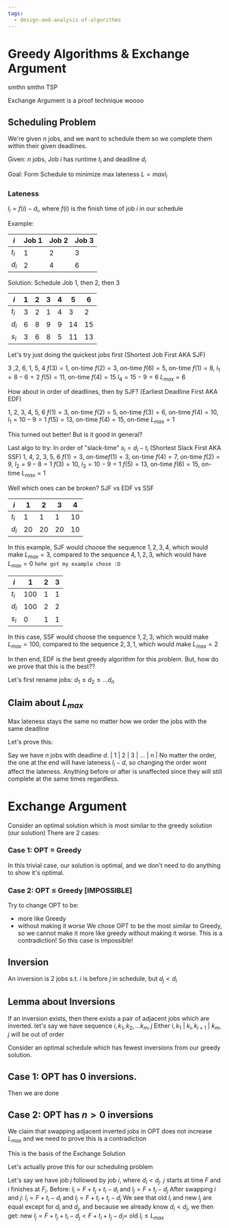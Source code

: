 ```yaml
---
tags:
  - design-and-analysis-of-algorithms
---
```

# Greedy Algorithms & Exchange Argument
smthn smthn TSP

Exchange Argument is a proof technique woooo

## Scheduling Problem
We're given $n$ jobs, and we want to schedule them so we complete them within their given deadlines.

Given: $n$ jobs, Job $i$ has runtime $t_i$ and deadline $d_i$

Goal: Form Schedule to minimize max lateness $L = max l_i$

### Lateness
$l_i = f(i) - d_i$, where $f(i)$ is the finish time of job $i$ in our schedule

Example:

| $i$     | Job 1 | Job 2 | Job 3 |
| ----- | ----- | ----- | ----- |
| $t_i$ | 1     | 2     | 3     |
| $d_i$ | 2     | 4     | 6      |
Solution: Schedule Job 1, then 2, then 3

| $i$ | 1 | 2 | 3 | 4 | 5 | 6 |
| ---- | ---- | ---- | ---- | ---- | ---- | ---- |
| $t_i$ | 3 | 2 | 1 | 4 | 3 | 2 |
| $d_i$ | 6 | 8 | 9 | 9 | 14 | 15 |
| $s_i$ | 3 | 6 | 8 | 5 | 11 | 13 |

Let's try just doing the quickest jobs first (Shortest Job First AKA SJF)

3 ,2, 6, 1, 5, 4
$f(3) = 1$, on-time
$f(2) = 3$, on-time
$f(6) = 5$, on-time
$f(1) = 8$, $l_1 = 8 - 6 = 2$
$f(5) = 11$, on-time
$f(4) = 15$ $l_4 = 15 - 9 = 6$
$L_{max} = 6$

How about in order of deadlines, then by SJF? (Earliest Deadline First AKA EDF)

1, 2, 3, 4, 5, 6
$f(1) = 3$, on-time
$f(2) = 5$, on-time
$f(3) = 6$, on-time
$f(4) = 10$, $l_1 = 10 - 9 = 1$
$f(5) = 13$, on-time
$f(4) = 15$, on-time
$L_{max} = 1$

This turned out better! But is it good in general?

Last algo to try: In order of "slack-time" $s_i = d_i - t_i$ (Shortest Slack First AKA SSF)
1, 4, 2, 3, 5, 6
$f(1) = 3$, on-time$f(1) = 3$, on-time
$f(4) = 7$, on-time
$f(2) = 9$, $l_2 = 9 - 8 = 1$
$f(3) = 10$, $l_3 = 10 - 9 = 1$
$f(5) = 13$, on-time
$f(6) = 15$, on-time
$L_{max} = 1$

Well which ones can be broken?
SJF vs EDF vs SSF

| $i$   | 1   | 2   | 3   | 4   |
| ----- | --- | --- | --- | --- |
| $t_i$ | 1   | 1   | 1   | 10  |
| $d_i$ | 20  | 20  | 20  | 10  | 
In this example, SJF would choose the sequence $1,2,3,4$, which would make $L_{max}=3$, compared to the sequence $4,1,2,3$, which would have $L_{max}=0$
`hehe got my example chose :D`

| $i$ | 1 | 2 | 3 |
| ---- | ---- | ---- | ---- |
| $t_i$ | 100 | 1 | 1 |
| $d_i$ | 100 | 2 | 2 |
| $s_i$ | 0 | 1 | 1 |

In this case, SSF would choose the sequence $1,2,3$, which would make $L_{max} = 100$, compared to the sequence $2,3,1$, which would make $L_{max}=2$

In then end, EDF is the best greedy algorithm for this problem. But, how do we prove that this is the best??

Let's first rename jobs:
$d_1 \leq d_2 \leq \dots d_n$

## Claim about $L_{max}$
Max lateness stays the same no matter how we order the jobs with the same deadline

Let's prove this:

Say we have $n$ jobs with deadline $d$.
| 1 | 2 | 3 | ... | n |
No matter the order, the one at the end will have lateness $l_i - d$, so changing the order wont affect the lateness.
Anything before or after is unaffected since they will still complete at the same times regardless.

# Exchange Argument
Consider an optimal solution which is most similar to the greedy solution (our solution)
There are 2 cases:
### Case 1: OPT = Greedy
In this trivial case, our solution is optimal, and we don't need to do anything to show it's optimal.

### Case 2: OPT $\leq$ Greedy \[IMPOSSIBLE]
Try to change OPT to be:
- more like Greedy
- without making it worse
We chose OPT to be the most similar to Greedy, so we cannot make it more like greedy without making it worse.
This is a contradiction! So this case is impossible!

## Inversion
An inversion is 2 jobs s.t. $i$ is before $j$ in schedule, but $d_j < d_i$

## Lemma about Inversions
If an inversion exists, then there exists a pair of adjacent jobs which are inverted.
let's say we have sequence $i,k_1,k_2,\dots k_m,j$ 
Either $i,k_1$ | $k_i,k_{i+1}$ | $k_m,j$ will be out of order 

Consider an optimal schedule which has fewest inversions from our greedy solution.

## Case 1: OPT has 0 inversions.
Then we are done

## Case 2: OPT has $n > 0$ inversions
We claim that swapping adjacent inverted jobs in OPT does not increase $L_{max}$
and we need to prove this is a contradiction

This is the basis of the Exchange Solution

Let's actually prove this for our scheduling problem

Let's say we have job $j$ followed by job $i$, where $d_i < d_j$. $j$ starts at time $F$ and $i$ finishes at $F_i$.
Before:
$l_i = F + t_j + t_i - d_i$ and $l_j = F + t_j - d_j$
After swapping $i$ and $j$:
$l_i = F + t_i - d_i$         and $l_j = F + t_i + t_j - d_j$
We see that old $l_i$ and new $l_j$ are equal except for $d_i$ and $d_j$, and because we already know $d_i < d_j$, we then get:
new $l_j = F + t_j + t_i - d_j < F + t_i + t_j - d_i =$ old $l_i \leq L_{max}$

